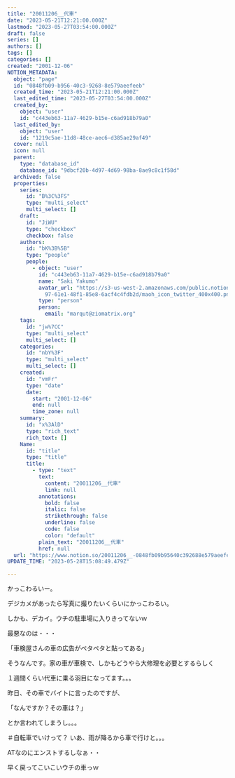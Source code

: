 ```yaml
---
title: "20011206__代車"
date: "2023-05-21T12:21:00.000Z"
lastmod: "2023-05-27T03:54:00.000Z"
draft: false
series: []
authors: []
tags: []
categories: []
created: "2001-12-06"
NOTION_METADATA:
  object: "page"
  id: "0848fb09-b956-40c3-9268-8e579aeefeeb"
  created_time: "2023-05-21T12:21:00.000Z"
  last_edited_time: "2023-05-27T03:54:00.000Z"
  created_by:
    object: "user"
    id: "c443eb63-11a7-4629-b15e-c6ad918b79a0"
  last_edited_by:
    object: "user"
    id: "1219c5ae-11d8-48ce-aec6-d385ae29af49"
  cover: null
  icon: null
  parent:
    type: "database_id"
    database_id: "9dbcf20b-4d97-4d69-98ba-8ae9c8c1f58d"
  archived: false
  properties:
    series:
      id: "B%3C%3FS"
      type: "multi_select"
      multi_select: []
    draft:
      id: "JiWU"
      type: "checkbox"
      checkbox: false
    authors:
      id: "bK%3B%5B"
      type: "people"
      people:
        - object: "user"
          id: "c443eb63-11a7-4629-b15e-c6ad918b79a0"
          name: "Saki Yakumo"
          avatar_url: "https://s3-us-west-2.amazonaws.com/public.notion-static.com/3ad1c4\
            97-61e1-48f1-85e8-6acf4c4fdb2d/maoh_icon_twitter_400x400.png"
          type: "person"
          person:
            email: "marqut@ziomatrix.org"
    tags:
      id: "jw%7CC"
      type: "multi_select"
      multi_select: []
    categories:
      id: "nbY%3F"
      type: "multi_select"
      multi_select: []
    created:
      id: "vmFr"
      type: "date"
      date:
        start: "2001-12-06"
        end: null
        time_zone: null
    summary:
      id: "x%3AlD"
      type: "rich_text"
      rich_text: []
    Name:
      id: "title"
      type: "title"
      title:
        - type: "text"
          text:
            content: "20011206__代車"
            link: null
          annotations:
            bold: false
            italic: false
            strikethrough: false
            underline: false
            code: false
            color: "default"
          plain_text: "20011206__代車"
          href: null
  url: "https://www.notion.so/20011206__-0848fb09b95640c392688e579aeefeeb"
UPDATE_TIME: "2023-05-28T15:08:49.479Z"

---
```

<link rel="stylesheet" href="https://cdn.jsdelivr.net/npm/katex@0.16.2/dist/katex.min.css" integrity="sha384-bYdxxUwYipFNohQlHt0bjN/LCpueqWz13HufFEV1SUatKs1cm4L6fFgCi1jT643X" crossorigin="anonymous">


かっこわるいー。


デジカメがあったら写真に撮りたいくらいにかっこわるい。


しかも、デカイ。ウチの駐車場に入りきってないｗ


最悪なのは・・・


「車検屋さんの車の広告がペタペタと貼ってある」


そうなんです。家の車が車検で、しかもどうやら大修理を必要とするらしく


１週間くらい代車に乗る羽目になってます。。。


昨日、その車でバイトに言ったのですが、


「なんですか？その車は？」


とか言われてしまうし。。。


＃自転車でいけって？ いあ、雨が降るから車で行けと。。。


ATなのにエンストするしなぁ・・


早く戻ってこいこいウチの車っｗ

